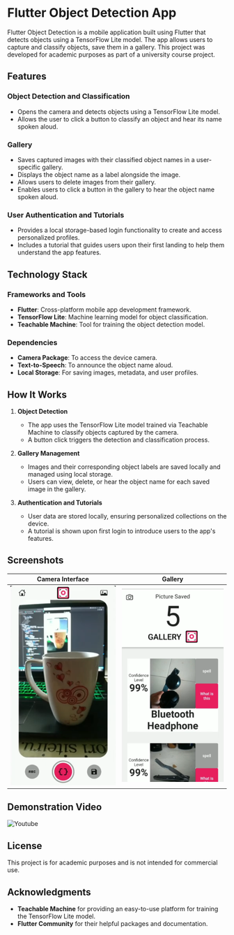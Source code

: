 # Flutter Object Detection App

Flutter Object Detection is a mobile application built using Flutter that detects objects using a TensorFlow Lite model. The app allows users to capture and classify objects, save them in a gallery. This project was developed for academic purposes as part of a university course project.

## Features

### Object Detection and Classification

- Opens the camera and detects objects using a TensorFlow Lite model.
- Allows the user to click a button to classify an object and hear its name spoken aloud.

### Gallery

- Saves captured images with their classified object names in a user-specific gallery.
- Displays the object name as a label alongside the image.
- Allows users to delete images from their gallery.
- Enables users to click a button in the gallery to hear the object name spoken aloud.

### User Authentication and Tutorials

- Provides a local storage-based login functionality to create and access personalized profiles.
- Includes a tutorial that guides users upon their first landing to help them understand the app features.

## Technology Stack

### Frameworks and Tools

- **Flutter**: Cross-platform mobile app development framework.
- **TensorFlow Lite**: Machine learning model for object classification.
- **Teachable Machine**: Tool for training the object detection model.

### Dependencies

- **Camera Package**: To access the device camera.
- **Text-to-Speech**: To announce the object name aloud.
- **Local Storage**: For saving images, metadata, and user profiles.

## How It Works

1. **Object Detection**
   - The app uses the TensorFlow Lite model trained via Teachable Machine to classify objects captured by the camera.
   - A button click triggers the detection and classification process.

2. **Gallery Management**
   - Images and their corresponding object labels are saved locally and managed using local storage.
   - Users can view, delete, or hear the object name for each saved image in the gallery.

3. **Authentication and Tutorials**
   - User data are stored locally, ensuring personalized collections on the device.
   - A tutorial is shown upon first login to introduce users to the app's features.

## Screenshots

| Camera Interface | Gallery  |
|-------------------|---------|
| ![Camera](https://github.com/hmdfrds/flutter-object-detection/blob/main/Camera.png) | ![Gallery](https://github.com/hmdfrds/flutter-object-detection/blob/main/Gallery.png)|

## Demonstration Video

![Youtube](https://www.youtube.com/watch?v=ConPI_hJPkA)

## License

This project is for academic purposes and is not intended for commercial use.

## Acknowledgments

- **Teachable Machine** for providing an easy-to-use platform for training the TensorFlow Lite model.
- **Flutter Community** for their helpful packages and documentation.
